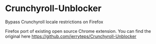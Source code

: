 # Crunchyroll-Unblocker
Bypass Crunchyroll locale restrictions on Firefox


Firefox port of existing open source Chrome extension.
You can find the original here
https://github.com/jerryteps/Crunchyroll-Unblocker

